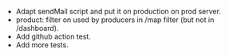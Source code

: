 

* Adapt sendMail script and put it on production on prod server.
* product: filter on used by producers in /map filter (but not in /dashboard).
* Add github action test.
* Add more tests.
